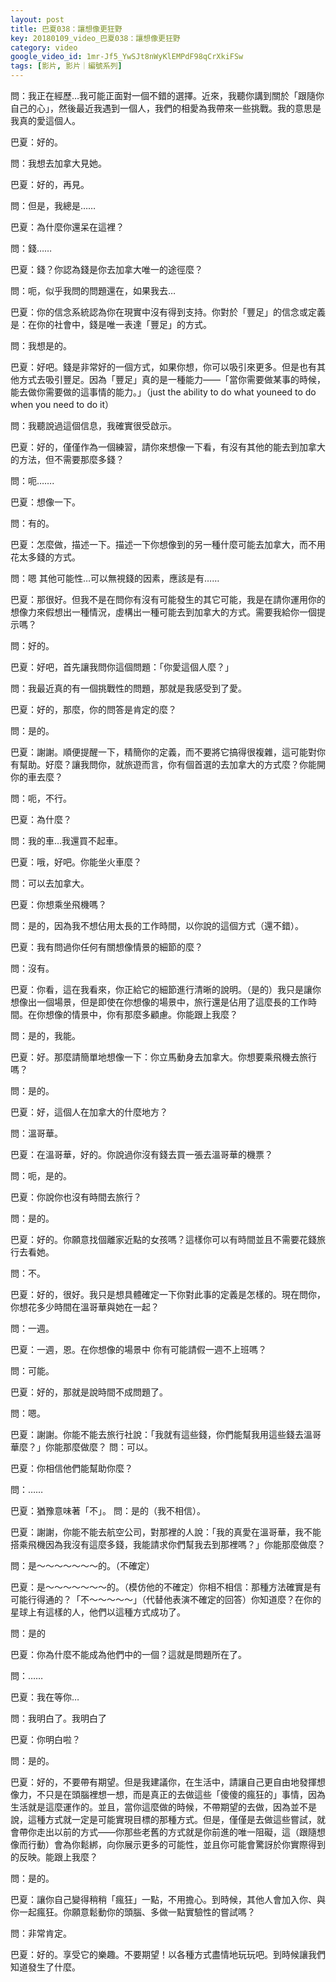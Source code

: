 ```yaml
---
layout: post
title: 巴夏038：讓想像更狂野
key: 20180109_video_巴夏038：讓想像更狂野
category: video
google_video_id: 1mr-Jf5_YwSJt8nWyKlEMPdF98qCrXkiFSw
tags: [影片, 影片｜編號系列]
---
```



問：我正在經歷…我可能正面對一個不錯的選擇。近來，我聽你講到關於「跟隨你自己的心」，然後最近我遇到一個人，我們的相愛為我帶來一些挑戰。我的意思是我真的愛這個人。

巴夏：好的。

問：我想去加拿大見她。

巴夏：好的，再見。

問：但是，我總是……

巴夏：為什麼你還呆在這裡？

問：錢……

巴夏：錢？你認為錢是你去加拿大唯一的途徑麼？

問：呃，似乎我問的問題還在，如果我去…

巴夏：你的信念系統認為你在現實中沒有得到支持。你對於「豐足」的信念或定義是：在你的社會中，錢是唯一表達「豐足」的方式。

問：我想是的。

巴夏：好吧。錢是非常好的一個方式，如果你想，你可以吸引來更多。但是也有其他方式去吸引豐足。因為「豐足」真的是一種能力——「當你需要做某事的時候，能去做你需要做的這事情的能力。」（just the ability to do what youneed to do when you need to do it）

問：我聽說過這個信息，我確實很受啟示。

巴夏：好的，僅僅作為一個練習，請你來想像一下看，有沒有其他的能去到加拿大的方法，但不需要那麼多錢？

問：呃…….

巴夏：想像一下。

問：有的。

巴夏：怎麼做，描述一下。描述一下你想像到的另一種什麼可能去加拿大，而不用花太多錢的方式。

問：嗯 其他可能性…可以無視錢的因素，應該是有……

巴夏：那很好。但我不是在問你有沒有可能發生的其它可能，我是在請你運用你的想像力來假想出一種情況，虛構出一種可能去到加拿大的方式。需要我給你一個提示嗎？

問：好的。

巴夏：好吧，首先讓我問你這個問題：「你愛這個人麼？」

問：我最近真的有一個挑戰性的問題，那就是我感受到了愛。

巴夏：好的，那麼，你的問答是肯定的麼？

問：是的。

巴夏：謝謝。順便提醒一下，精簡你的定義，而不要將它搞得很複雜，這可能對你有幫助。好麼？讓我問你，就旅遊而言，你有個首選的去加拿大的方式麼？你能開你的車去麼？

問：呃，不行。

巴夏：為什麼？

問：我的車…我還買不起車。

巴夏：哦，好吧。你能坐火車麼？

問：可以去加拿大。

巴夏：你想乘坐飛機嗎？

問：是的，因為我不想佔用太長的工作時間，以你說的這個方式（還不錯）。

巴夏：我有問過你任何有關想像情景的細節的麼？

問：沒有。

巴夏：你看，這在我看來，你正給它的細節進行清晰的說明。（是的）我只是讓你想像出一個場景，但是即使在你想像的場景中，旅行還是佔用了這麼長的工作時間。在你想像的情景中，你有那麼多顧慮。你能跟上我麼？

問：是的，我能。

巴夏：好。那麼請簡單地想像一下：你立馬動身去加拿大。你想要乘飛機去旅行嗎？

問：是的。

巴夏：好，這個人在加拿大的什麼地方？

問：溫哥華。

巴夏：在溫哥華，好的。你說過你沒有錢去買一張去溫哥華的機票？

問：呃，是的。

巴夏：你說你也沒有時間去旅行？

問：是的。

巴夏：好的。你願意找個離家近點的女孩嗎？這樣你可以有時間並且不需要花錢旅行去看她。

問：不。

巴夏：好的，很好。我只是想具體確定一下你對此事的定義是怎樣的。現在問你，你想花多少時間在溫哥華與她在一起？

問：一週。

巴夏：一週，恩。在你想像的場景中 你有可能請假一週不上班嗎？

問：可能。

巴夏：好的，那就是說時間不成問題了。

問：嗯。

巴夏：謝謝。你能不能去旅行社說：「我就有這些錢，你們能幫我用這些錢去溫哥華麼？」你能那麼做麼？
問：可以。

巴夏：你相信他們能幫助你麼？

問：……

巴夏：猶豫意味著「不」。
問：是的（我不相信）。

巴夏：謝謝，你能不能去航空公司，對那裡的人說：「我的真愛在溫哥華，我不能搭乘飛機因為我沒有這麼多錢，我能請求你們幫我去到那裡嗎？」你能那麼做麼？

問：是～～～～～～～的。（不確定）

巴夏：是～～～～～～～的。（模仿他的不確定）你相不相信：那種方法確實是有可能行得通的？「不～～～～～」（代替他表演不確定的回答）你知道麼？在你的星球上有這樣的人，他們以這種方式成功了。

問：是的

巴夏：你為什麼不能成為他們中的一個？這就是問題所在了。

問：……

巴夏：我在等你…

問：我明白了。我明白了

巴夏：你明白啦？

問：是的。

巴夏：好的，不要帶有期望。但是我建議你，在生活中，請讓自己更自由地發揮想像力，不只是在頭腦裡想一想，而是真正的去做這些「傻傻的瘋狂的」事情，因為生活就是這麼運作的。並且，當你這麼做的時候，不帶期望的去做，因為並不是說，這種方式就一定是可能實現目標的那種方式。但是，僅僅是去做這些嘗試，就會帶你走出以前的方式——你那些老舊的方式就是你前進的唯一阻礙，這（跟隨想像而行動）會為你鬆綁，向你展示更多的可能性，並且你可能會驚訝於你實際得到的反映。能跟上我麼？

問：是的。

巴夏：讓你自己變得稍稍「瘋狂」一點，不用擔心。到時候，其他人會加入你、與你一起瘋狂。你願意鬆動你的頭腦、多做一點實驗性的嘗試嗎？

問：非常肯定。

巴夏：好的。享受它的樂趣。不要期望！以各種方式盡情地玩玩吧。到時候讓我們知道發生了什麼。

